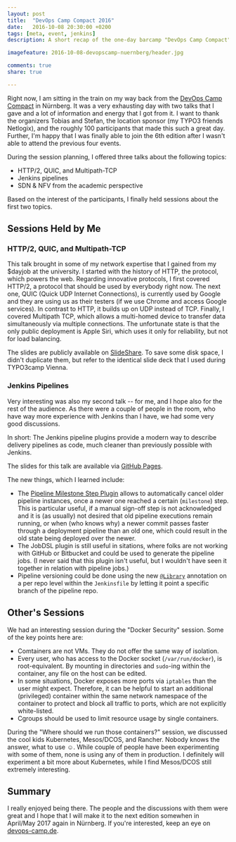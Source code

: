 ```yaml
---
layout: post
title:  "DevOps Camp Compact 2016"
date:   2016-10-08 20:30:00 +0200
tags: [meta, event, jenkins]
description: A short recap of the one-day barcamp "DevOps Camp Compact" 

imagefeature: 2016-10-08-devopscamp-nuernberg/header.jpg

comments: true
share: true

---
```


Right now, I am sitting in the train on my way back from the [DevOps Camp Compact](openspacer.org/60-devops-community/127-devops-camp-compact-2016/) in Nürnberg. It was a very exhausting day with two talks that I gave and a lot of information and energy that I got from it.
I want to thank the organizers Tobias and Stefan, the location sponsor (my TYPO3 friends Netlogix), and the roughly 100 participants that made this such a great day. Further, I'm happy that I was finally able to join the 6th edition after I wasn't able to attend the previous four events.

During the session planning, I offered three talks about the following topics:
 
* HTTP/2, QUIC, and Multipath-TCP
* Jenkins pipelines
* SDN & NFV from the academic perspective

Based on the interest of the participants, I finally held sessions about the first two topics.

## Sessions Held by Me

### HTTP/2, QUIC, and Multipath-TCP

This talk brought in some of my network expertise that I gained from my $dayjob at the university. I started with the history of HTTP, the protocol, which powers the web. Regarding innovative protocols, I first covered HTTP/2, a protocol that should be used by everybody right now. The next one, QUIC (Quick UDP Internet Connections), is currently used by Google and they are using us as their testers (if we use Chrome and access Google services). In contrast to HTTP, it builds up on UDP instead of TCP. Finally, I covered Multipath TCP, which allows a multi-homed device to transfer data simultaneously via multiple connections. The unfortunate state is that the only public deployment is Apple Siri, which uses it only for reliability, but not for load balancing.
 
The slides are publicly available on [SlideShare](http://www.slideshare.net/StephenKing/cleaning-up-the-dirt-of-the-nineties-how-new-protocols-are-modernizing-the-web). To save some disk space, I didn't duplicate them, but refer to the identical slide deck that I used during TYPO3camp Vienna.

### Jenkins Pipelines

Very interesting was also my second talk -- for me, and I hope also for the rest of the audience. As there were a couple of people in the room, who have way more experience with Jenkins than I have, we had some very good discussions.
 
In short: The Jenkins pipeline plugins provide a modern way to describe delivery pipelines as code, much cleaner than previously possible with Jenkins.
 
The slides for this talk are available via [GitHub Pages](https://github.com/StephenKing/dvocc16-jenkins-pipeline).

The new things, which I learned include:

- The [Pipeline Milestone Step Plugin](https://wiki.jenkins-ci.org/display/JENKINS/Pipeline+Milestone+Step+Plugin) allows to automatically cancel older pipeline instances, once a newer one reached a certain (`milestone`) step. This is particular useful, if a manual sign-off step is not acknowledged and it is (as usually) not desired that old pipeline executions remain running, or when (who knows why) a newer commit passes faster through a deployment pipeline than an old one, which could result in the old state being deployed over the newer. 
- The JobDSL plugin is still useful in sitations, where folks are not working with GitHub or Bitbucket and could be used to generate the pipeline jobs. (I never said that this plugin isn't useful, but I wouldn't have seen it together in relation with pipeline jobs.) 
- Pipeline versioning could be done using the new [`@Library`](https://github.com/jenkinsci/workflow-cps-global-lib-plugin/blob/master/README.md#) annotation on a per repo level within the `Jenkinsfile` by letting it point a specific branch of the pipeline repo.

## Other's Sessions

We had an interesting session during the "Docker Security" session. Some of the key points here are:

- Comtainers are not VMs. They do not offer the same way of isolation.
- Every user, who has access to the Docker socket (`/var/run/docker`), is root-equivalent. By mounting in directories and `sudo`-ing within the container, any file on the host can be edited.
- In some situations, Docker exposes more ports via `iptables` than the user might expect. Therefore, it can be helpful to start an additional (privileged) container within the same network namespace of the container to protect and block all traffic to ports, which are not explicitly white-listed.
- Cgroups should be used to limit resource usage by single containers.

During the "Where should we run those containers?" session, we discussed the cool kids Kubernetes, Mesos/DCOS, and Rancher. Nobody knows the answer, what to use ☺. While couple of people have been experimenting with some of them, none is using any of them in production. I definitely will experiment a bit more about Kubernetes, while I find Mesos/DCOS still extremely interesting.
 
## Summary

I really enjoyed being there. The people and the discussions with them were great and I hope that I will make it to the next edition somewhen in April/May 2017 again in Nürnberg. If you're interested, keep an eye on [devops-camp.de](http://www.devops-camp.de).